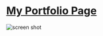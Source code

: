 # [My Portfolio Page](https://ronnnwu.github.io/)
![screen shot](http://ronnnwu.github.io/old_version/img/screen.png)
